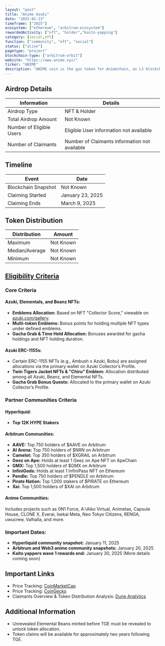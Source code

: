 ```yaml
---
layout: "post"
title: "Anime Azuki"
date: "2025-01-23"
timeframe: ["2025"]
ecosystem: ["ethereum", "arbitrum-ecosystem"]
rewardedActivity: ["nft", "holder","kaito-yapping"]
category: [social,nft]
function: ["community", "nft", "social"]
status: ["alive"]
pagetype: "project"
blockchain-type: ["arbitrum-orbit"]
website: "https://www.anime.xyz/"
ticker: "ANIME"
description: "ANIME coin is the gas token for Animechain, an L3 blockchain using Arbitrum Orbit to enable gasless transactions. Backed by Azuki"
---
```

## Airdrop Details

| Information              | Details                                       |
| ------------------------ | --------------------------------------------- |
| Airdrop Type             | NFT & Holder                                  |
| Total Airdrop Amount     | Not Known                                     |
| Number of Eligible Users | Eligible User information not available       |
| Number of Claimants      | Number of Claimants information not available |

## Timeline

| Event               | Date             |
| ------------------- | ---------------- |
| Blockchain Snapshot | Not Known        |
| Claiming Started    | January 23, 2025 |
| Claiming Ends       | March 9, 2025    |

## Token Distribution

| Distribution   | Amount    |
| -------------- | --------- |
| Maximum        | Not Known |
| Median/Average | Not Known |
| Minimum        | Not Known |

## [Eligibility Criteria](https://www.anime.xyz/faq#token-allocation-determination)

### Core Criteria

#### Azuki, Elementals, and Beanz NFTs:

- **Emblems Allocation:** Based on NFT "Collector Score," viewable on [azuki.com/gallery](https://azuki.com/gallery).
- **Multi-token Emblems:** Bonus points for holding multiple NFT types under defined emblems.
- **Gacha Grab & Time Held Allocation:** Bonuses awarded for gacha holdings and NFT holding duration.

#### Azuki ERC-1155s:

- Certain ERC-1155 NFTs (e.g., Ambush x Azuki, Bobu) are assigned allocations via the primary wallet on Azuki Collector’s Profile.
- **Twin Tigers Jacket NFTs & "Chiru" Emblem:** Allocation distributed among all Azuki, Beanz, and Elemental NFTs.
- **Gacha Grab Bonus Quests:** Allocated to the primary wallet on Azuki Collector’s Profile.

### Partner Communities Criteria

#### Hyperliquid:

- **Top 12K HYPE Stakers**

#### Arbitrum Communities:

- **AAVE:** Top 750 holders of $AAVE on Arbitrum
- **AI Arena:** Top 750 holders of $NRN on Arbitrum
- **Camelot:** Top 350 holders of $XGRAIL on Arbitrum
- **Geez on Ape:** Holds at least 1 Geez on Ape NFT on ApeChain
- **GMX:** Top 1,500 holders of $GMX on Arbitrum
- **InfiniGods:** Holds at least 1 InfiniPass NFT on Ethereum
- **Pendle:** Top 750 holders of $PENDLE on Arbitrum
- **Pirate Nation:** Top 1,000 stakers of $PIRATE on Ethereum
- **Xai:** Top 1,500 holders of $XAI on Arbitrum

#### Anime Communities:

Includes projects such as 0N1 Force, A:\Aiko Virtual, Animetas, Capsule House, CLONE X, Everai, Isekai Meta, Neo Tokyo Citizens, RENGA, uwucrew, Valhalla, and more.

### Important Dates:

- **Hyperliquid community snapshot:** January 11, 2025
- **Arbitrum and Web3 anime community snapshots:** January 20, 2025
- **Kaito yappers wave 1 rewards end:** January 30, 2025 (More details coming soon)

## Important Links

- Price Tracking: [CoinMarketCap](https://coinmarketcap.com/currencies/anime)
- Price Tracking: [CoinGecko](https://www.coingecko.com/en/coins/anime)
- Claimants Overview & Token Distribution Analysis: [Dune Analytics](https://dune.com/entropy_advisors/anime-airdrop-analysis)

## Additional Information

- Unrevealed Elemental Beans minted before TGE must be revealed to unlock token allocation.
- Token claims will be available for approximately two years following TGE.
